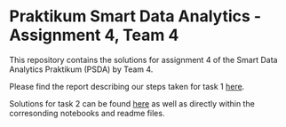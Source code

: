 # Praktikum Smart Data Analytics - Assignment 4, Team 4

This repository contains the solutions for assignment 4 of the Smart Data Analytics Praktikum (PSDA) by Team 4.

Please find the report describing our steps taken for task 1 [here](https://git.scc.kit.edu/ubelj/psda-group-4-assignment-4/-/blob/master/causeme/Assignment%204.1%20Doku.docx).

Solutions for task 2 can be found [here](https://git.scc.kit.edu/ubelj/psda-group-4-assignment-4/-/blob/master/causeme/Assignment%204.2%20Doku.docx) as well as directly within the corresonding notebooks and readme files.
